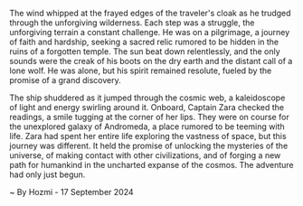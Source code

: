 
The wind whipped at the frayed edges of the traveler's cloak as he trudged through the unforgiving wilderness.  Each step was a struggle, the unforgiving terrain a constant challenge.  He was on a pilgrimage, a journey of faith and hardship, seeking a sacred relic rumored to be hidden in the ruins of a forgotten temple.  The sun beat down relentlessly, and the only sounds were the creak of his boots on the dry earth and the distant call of a lone wolf.  He was alone, but his spirit remained resolute, fueled by the promise of a grand discovery.

The ship shuddered as it jumped through the cosmic web, a kaleidoscope of light and energy swirling around it.  Onboard, Captain Zara checked the readings, a smile tugging at the corner of her lips.  They were on course for the unexplored galaxy of Andromeda, a place rumored to be teeming with life.  Zara had spent her entire life exploring the vastness of space, but this journey was different.  It held the promise of unlocking the mysteries of the universe, of making contact with other civilizations, and of forging a new path for humankind in the uncharted expanse of the cosmos.  The adventure had only just begun. 

~ By Hozmi - 17 September 2024
